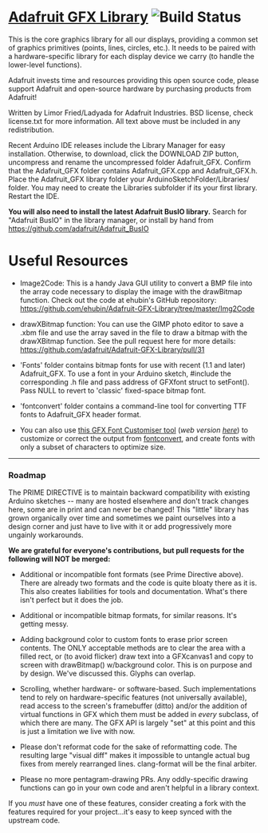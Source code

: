 # [Adafruit GFX Library](https://github.com/adafruit/Adafruit-GFX-Library) ![Build Status](https://github.com/adafruit/Adafruit-GFX-Library/workflows/Arduino%20Library%20CI/badge.svg)

This is the core graphics library for all our displays, providing a common set of graphics primitives (points, lines, circles, etc.). It needs to be paired with a hardware-specific library for each display device we carry (to handle the lower-level functions).

Adafruit invests time and resources providing this open source code, please support Adafruit and open-source hardware by purchasing products from Adafruit!

Written by Limor Fried/Ladyada for Adafruit Industries.
BSD license, check license.txt for more information.
All text above must be included in any redistribution.

Recent Arduino IDE releases include the Library Manager for easy installation. Otherwise, to download, click the DOWNLOAD ZIP button, uncompress and rename the uncompressed folder Adafruit_GFX. Confirm that the Adafruit_GFX folder contains Adafruit_GFX.cpp and Adafruit_GFX.h. Place the Adafruit_GFX library folder your ArduinoSketchFolder/Libraries/ folder. You may need to create the Libraries subfolder if its your first library. Restart the IDE.

**You will also need to install the latest Adafruit BusIO library.** Search for "Adafruit BusIO" in the library manager, or install by hand from https://github.com/adafruit/Adafruit_BusIO

# Useful Resources

- Image2Code: This is a handy Java GUI utility to convert a BMP file into the array code necessary to display the image with the drawBitmap function. Check out the code at ehubin's GitHub repository: https://github.com/ehubin/Adafruit-GFX-Library/tree/master/Img2Code

- drawXBitmap function: You can use the GIMP photo editor to save a .xbm file and use the array saved in the file to draw a bitmap with the drawXBitmap function. See the pull request here for more details: https://github.com/adafruit/Adafruit-GFX-Library/pull/31

- 'Fonts' folder contains bitmap fonts for use with recent (1.1 and later) Adafruit_GFX. To use a font in your Arduino sketch, \#include the corresponding .h file and pass address of GFXfont struct to setFont(). Pass NULL to revert to 'classic' fixed-space bitmap font.

- 'fontconvert' folder contains a command-line tool for converting TTF fonts to Adafruit_GFX header format.

- You can also use [this GFX Font Customiser tool](https://github.com/tchapi/Adafruit-GFX-Font-Customiser) (_web version [here](https://tchapi.github.io/Adafruit-GFX-Font-Customiser/)_) to customize or correct the output from [fontconvert](https://github.com/adafruit/Adafruit-GFX-Library/tree/master/fontconvert), and create fonts with only a subset of characters to optimize size.

---

### Roadmap

The PRIME DIRECTIVE is to maintain backward compatibility with existing Arduino sketches -- many are hosted elsewhere and don't track changes here, some are in print and can never be changed! This "little" library has grown organically over time and sometimes we paint ourselves into a design corner and just have to live with it or add progressively more ungainly workarounds.

**We are grateful for everyone's contributions, but pull requests for the following will NOT be merged:**

- Additional or incompatible font formats (see Prime Directive above). There are already two formats and the code is quite bloaty there as it is. This also creates liabilities for tools and documentation. What's there isn't perfect but it does the job.

- Additional or incompatible bitmap formats, for similar reasons. It's getting messy.

- Adding background color to custom fonts to erase prior screen contents. The ONLY acceptable methods are to clear the area with a filled rect, or (to avoid flicker) draw text into a GFXcanvas1 and copy to screen with drawBitmap() w/background color. This is on purpose and by design. We've discussed this. Glyphs can overlap.

- Scrolling, whether hardware- or software-based. Such implementations tend to rely on hardware-specific features (not universally available), read access to the screen's framebuffer (ditto) and/or the addition of virtual functions in GFX which them must be added in *every* subclass, of which there are many. The GFX API is largely "set" at this point and this is just a limitation we live with now.

- Please don't reformat code for the sake of reformatting code. The resulting large "visual diff" makes it impossible to untangle actual bug fixes from merely rearranged lines. clang-format will be the final arbiter.

- Please no more pentagram-drawing PRs. Any oddly-specific drawing functions can go in your own code and aren't helpful in a library context.

If you *must* have one of these features, consider creating a fork with the features required for your project...it's easy to keep synced with the upstream code.
